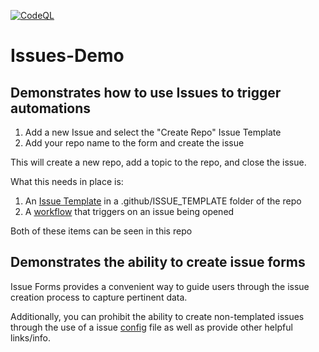 [![CodeQL](https://github.com/djredman99-org/Issues-Demo/actions/workflows/codeql.yml/badge.svg)](https://github.com/djredman99-org/Issues-Demo/actions/workflows/codeql.yml)

# Issues-Demo

## Demonstrates how to use Issues to trigger automations

1. Add a new Issue and select the "Create Repo" Issue Template
2. Add your repo name to the form and create the issue

This will create a new repo, add a topic to the repo, and close the issue.

What this needs in place is:

1. An [Issue Template](https://github.com/djredman99-org/Issues-Demo/blob/main/.github/ISSUE_TEMPLATE/create_repo.yml) in a .github/ISSUE_TEMPLATE folder of the repo
2. A [workflow](https://github.com/djredman99-org/Issues-Demo/blob/main/.github/workflows/issueop.yml) that triggers on an issue being opened

Both of these items can be seen in this repo

## Demonstrates the ability to create issue forms

Issue Forms provides a convenient way to guide users through the issue creation process to capture pertinent data.

Additionally, you can prohibit the ability to create non-templated issues through the use of a issue [config](https://github.com/djredman99-org/Issues-Demo/blob/main/.github/ISSUE_TEMPLATE/config.yml) file as well as provide other helpful links/info.
